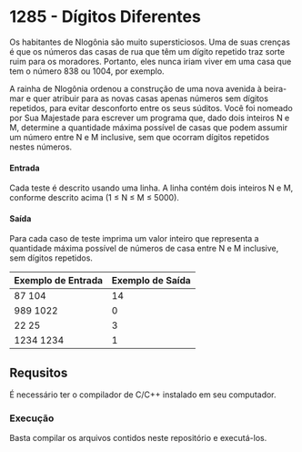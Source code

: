 # 1285 - Dígitos Diferentes
Os habitantes de Nlogônia são muito supersticiosos. Uma de suas crenças é que os números das casas de rua que têm um dígito repetido traz sorte ruim para os moradores. Portanto, eles nunca iriam viver em uma casa que tem o número 838 ou 1004, por exemplo.

A rainha de Nlogônia ordenou a construção de uma nova avenida à beira-mar e quer atribuir para as novas casas apenas números sem dígitos repetidos, para evitar desconforto entre os seus súditos. Você foi nomeado por Sua Majestade para escrever um programa que, dado dois inteiros N e M, determine a quantidade máxima possível de casas que podem assumir um número entre N e M inclusive, sem que ocorram dígitos repetidos nestes números.

#### Entrada
Cada teste é descrito usando uma linha. A linha contém dois inteiros N e M, conforme descrito acima (1 ≤ N ≤ M ≤ 5000).

#### Saída
Para cada caso de teste imprima um valor inteiro que representa a quantidade máxima possível de números de casa entre N e M inclusive, sem dígitos repetidos.

|Exemplo de Entrada|Exemplo de Saída|
|------------------|----------------|
|87 104            |14              |
|989 1022          |0               |
|22 25             |3               |
|1234 1234         |1               |

## Requsitos
É necessário ter o compilador de C/C++ instalado em seu computador.

### Execução
Basta compilar os arquivos contidos neste repositório e executá-los.
